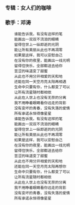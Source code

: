 <!--
author: Justin
head: 
date: 2021-05-30
title: 《只要有你》
tags: 日记
images: http://pingodata.qiniudn.com/cube2.jpg
category: 日记
status: publish
summary: 看内容
-->

### 专辑：女人们的咖啡
### 歌手：邓涛

```
    谁能告诉我，有没有这样的笔
    能画出一双双不流泪的眼睛
    留得住世上一纵即逝的光阴
    能让所有美丽从此也不再凋零
    如果是这样，我可以安慰自己
    在没有你的夜里，能画出一线光明
    留得住快乐，全部都送去给你
    苦涩的味道变了甜蜜
    从此也不用分开相爱的天和地
    还能在同一天空月亮太阳再相遇
    生命中只要有你，什么都变了可以
    让所有流星随时都相依
    从此在人世上也没有无奈的分离
    我不用睁着眼睛看你远走的背影
    没有变坏的青春，没有失落的爱情
    所有承诺永恒得像星星
    谁能告诉我，有没有这样的笔
    能画出一双双不流泪的眼睛
    留得住世上一纵即逝的的光阴
    能让所有美丽从此也不再凋零
    如果是这样，我可以安慰自己
    在没有你的夜里，能画出一线光明
    留得住快乐，全部都送去给你
    苦涩的味道变了甜蜜
    从此也不用分开相爱的天和地
    还能在同一天空月亮太阳再想你
    生命中只要有你，什么都变了可以
    让所有流星随时都相依
    从此在人世上也没有无奈的分离
    我不用睁着眼睛看你远走的背影
    没有变坏的青春，没有失落的爱情
    所有承诺永恒得像星星
```